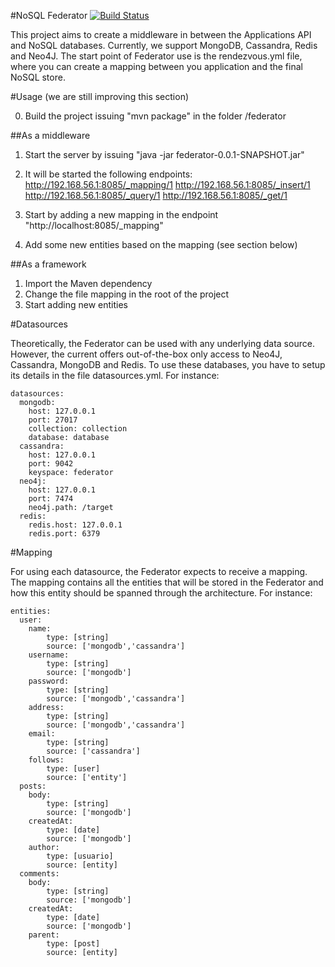 #NoSQL Federator [![Build Status](https://travis-ci.org/lhzsantana/federator.svg?branch=example-complete)](https://travis-ci.org/lhzsantana/federator)

This project aims to create a middleware in between the Applications API and NoSQL databases. Currently, we support MongoDB, Cassandra, Redis and Neo4J. The start point of Federator use is the rendezvous.yml file, where you can create a mapping between you application and the final NoSQL store.

#Usage (we are still improving this section)

0. Build the project issuing "mvn package" in the folder /federator

##As a middleware
1. Start the server by issuing "java -jar federator-0.0.1-SNAPSHOT.jar"         
2. It will be started the following endpoints:
http://192.168.56.1:8085/_mapping/1
http://192.168.56.1:8085/_insert/1
http://192.168.56.1:8085/_query/1
http://192.168.56.1:8085/_get/1

3. Start by adding a new mapping in the endpoint "http://localhost:8085/_mapping"
4. Add some new entities based on the mapping (see section below)

##As a framework
1. Import the Maven dependency
2. Change the file mapping in the root of the project
3. Start adding new entities

#Datasources

Theoretically, the Federator can be used with any underlying data source. However,  the current offers out-of-the-box only access to Neo4J, Cassandra, MongoDB and Redis. To use these databases, you have to setup its details in the file datasources.yml. For instance:


```
datasources:
  mongodb:
    host: 127.0.0.1
    port: 27017
    collection: collection
    database: database
  cassandra:
    host: 127.0.0.1
    port: 9042
    keyspace: federator
  neo4j:
    host: 127.0.0.1
    port: 7474
    neo4j.path: /target
  redis:
    redis.host: 127.0.0.1
    redis.port: 6379
```

#Mapping

For using each datasource, the Federator expects to receive a mapping. The mapping contains all the entities that will be stored in the Federator and how this entity should be spanned through the architecture. For instance:

```
entities:
  user: 
    name: 
        type: [string]
        source: ['mongodb','cassandra']
    username:
        type: [string]
        source: ['mongodb']        
    password: 
        type: [string]
        source: ['mongodb','cassandra']
    address: 
        type: [string]
        source: ['mongodb','cassandra']
    email:
        type: [string]
        source: ['cassandra']        
    follows:
        type: [user]
        source: ['entity']
  posts:
    body: 
        type: [string]
        source: ['mongodb']
    createdAt:
        type: [date]
        source: ['mongodb']
    author:
        type: [usuario]
        source: [entity]
  comments:
    body: 
        type: [string]
        source: ['mongodb']
    createdAt:
        type: [date]
        source: ['mongodb']
    parent:
        type: [post]
        source: [entity]
```
